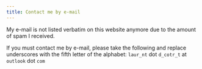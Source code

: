 ```yaml
---
title: Contact me by e-mail
---
```


My e-mail is not listed verbatim on this website anymore due to the amount of spam I received.

If you must contact me by e-mail, please take the following and replace underscores with the fifth letter of the alphabet: `laur_nt` dot `d_cotr_t` at `outlook` dot `com`